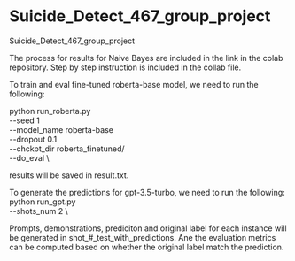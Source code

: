 # Suicide_Detect_467_group_project
Suicide_Detect_467_group_project


The process for results for Naive Bayes are included in the link in the colab repository. Step by step instruction is included in the collab file. 

To train and eval fine-tuned roberta-base model, we need to run the following:

python run_roberta.py \
  --seed 1 \
  --model_name roberta-base \
  --dropout 0.1 \
  --chckpt_dir roberta_finetuned/ \
  --do_eval \

results will be saved in result.txt. 

To generate the predictions for gpt-3.5-turbo, we need to run the following:
python run_gpt.py \
    --shots_num 2 \

Prompts, demonstrations, prediciton and original label for each instance will be generated in shot_#_test_with_predictions. Ane the evaluation metrics can be computed based on whether the original label match the prediction. 
